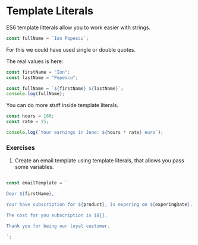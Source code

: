 # Template Literals

ES6 template litterals allow you to work easier with strings.

```javascript
const fullName = `Ion Popescu`;
```
For this we could have used single or double quotes.

The real values is here:
```javascript
const firstName = "Ion";
const lastName = "Popescu";

const fullName = `${firstName} ${lastName}`;
console.log(fullName);

```
You can do more stuff inside template literals.

```javascript
const hours = 160;
const rate = 15;

console.log(`Your earnings in June: ${hours * rate} euro`);
```
### Exercises

1. Create an email template using template literals, that allows you pass some variables.

```javascript

const emailTemplate = `

Dear ${firstName},

Your have subscription for ${product}, is expering on ${experingDate}.

The cost for you subscription is $${}.

Thank you for being our loyal customer.

`;

```
